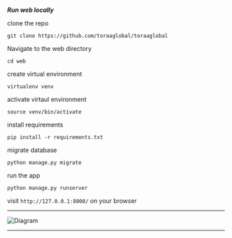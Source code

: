 ***Run web locally***

clone the repo
```
git clone https://github.com/toraaglobal/toraaglobal
```
Navigate to the web directory
```
cd web
```
create virtual environment 
```
virtualenv venv
```
activate virtaul environment
```
source venv/bin/activate
```

install requirements

```
pip install -r requirements.txt
```

migrate database
```
python manage.py migrate
```

run the app
```
python manage.py runserver
```
visit `http://127.0.0.1:8000/` on your browser
***
![Diagram](./diagram.svg)
***